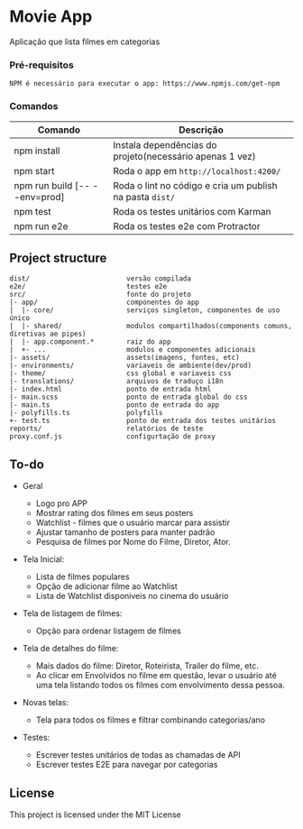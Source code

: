 # Movie App

Aplicação que lista filmes em categorias

### Pré-requisitos

```
NPM é necessário para executar o app: https://www.npmjs.com/get-npm
```

### Comandos

**Comando**                       | **Descrição**
------------------------------|---------------------------------------------------------------------------------------
npm install                   | Instala dependências do projeto(necessário apenas 1 vez)
npm start                     | Roda o app em `http://localhost:4200/`
npm run build [-- --env=prod] | Roda o lint no código e cria um publish na pasta `dist/`
npm test                      | Roda os testes unitários com Karman
npm run e2e                   | Roda os testes e2e com Protractor


## Project structure

```
dist/                        versão compilada
e2e/                         testes e2e
src/                         fonte do projeto
|- app/                      componentes do app
|  |- core/                  serviços singleton, componentes de uso único
|  |- shared/                modulos compartilhados(components comuns, diretivas ae pipes)
|  |- app.component.*        raiz do app
|  +- ...                    modulos e componentes adicionais
|- assets/                   assets(imagens, fontes, etc)
|- environments/             variaveis de ambiente(dev/prod)
|- theme/                    css global e variaveis css
|- translations/             arquivos de traduço i18n
|- index.html                ponto de entrada html
|- main.scss                 ponto de entrada global do css
|- main.ts                   ponto de entrada do app
|- polyfills.ts              polyfills
+- test.ts                   ponto de entrada dos testes unitários
reports/                     relatórios de teste
proxy.conf.js                configurtação de proxy
```

## To-do

- Geral
    * Logo pro APP
    * Mostrar rating dos filmes em seus posters
    * Watchlist - filmes que o usuário marcar para assistir
    * Ajustar tamanho de posters para manter padrão
    * Pesquisa de filmes por Nome do Filme, Diretor, Ator.

- Tela Inicial:
    * Lista de filmes populares
    * Opção de adicionar filme ao Watchlist
    * Lista de Watchlist disponiveis no cinema do usuário

- Tela de listagem de filmes:
    * Opção para ordenar listagem de filmes

- Tela de detalhes do filme:
    * Mais dados do filme: Diretor, Roteirista, Trailer do filme, etc.
    * Ao clicar em Envolvidos no filme em questão, levar o usuário até uma tela listando todos os filmes com envolvimento dessa pessoa.

- Novas telas:
    * Tela para todos os filmes e filtrar combinando categorias/ano

- Testes:
    * Escrever testes unitários de todas as chamadas de API
    * Escrever testes E2E para navegar por categorias


## License

This project is licensed under the MIT License
